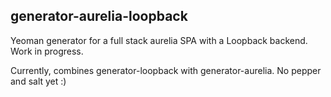 ## generator-aurelia-loopback
Yeoman generator for a full stack aurelia SPA with a Loopback backend.
Work in progress.

Currently, combines generator-loopback with generator-aurelia.
No pepper and salt yet :)
